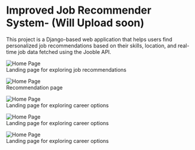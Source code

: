 # Improved Job Recommender System- (Will Upload soon)
This project is a Django-based web application that helps users find personalized job recommendations based on their skills, location, and real-time job data fetched using the Jooble API.



![Home Page](job_recommender/core/static/screenshots/home.png)  
Landing page for exploring job recommendations

![Home Page](core/static/screenshots/recommendation.png)  
Recommendation page

![Home Page](core/static/screenshots/home.png)  
Landing page for exploring career options

![Home Page](core/static/screenshots/home.png)  
Landing page for exploring career options

![Home Page](core/static/screenshots/home.png)  
Landing page for exploring career options
